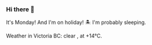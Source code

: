 ### Hi there :wave:

It's Monday! And I'm on holiday! :desert_island: I'm probably sleeping.

Weather in Victoria BC: clear , at +14°C.
